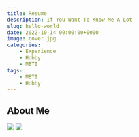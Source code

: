 ```yaml
---
title: Resume 
description: If You Want To Know Me A Lot
slug: hello-world
date: 2022-10-14 00:00:00+0000
image: cover.jpg
categories:
    - Experience
    - Hobby
    - MBTI
tags:
    - MBTI
    - Hobby
---
```


## About Me

<!--Here are the results of my personality test. You can define me by my Jungian figure and results-->

![](C:\Users\Hydra\Desktop\enfj.jpg)
![](C:\Users\Hydra\Desktop\微信图片_20221014143020.png)
